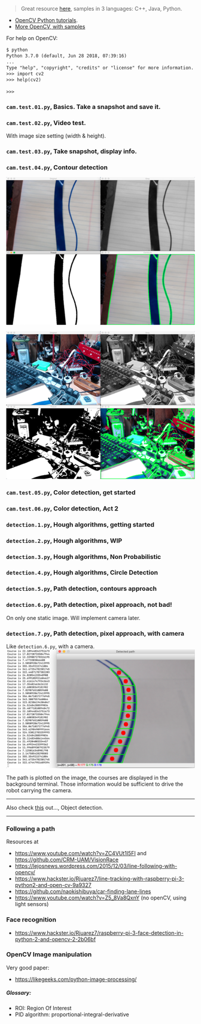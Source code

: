 > Great resource [here](https://docs.opencv.org/master/d9/df8/tutorial_root.html),
> samples in 3 languages: C++, Java, Python.

- [OpenCV Python tutorials](https://opencv-python-tutroals.readthedocs.io/en/latest/py_tutorials/py_tutorials.html).
- [More OpenCV, with samples](https://github.com/kipr/opencv)

For help on OpenCV:
```buildoutcfg
$ python
Python 3.7.0 (default, Jun 28 2018, 07:39:16) 
...
Type "help", "copyright", "credits" or "license" for more information.
>>> import cv2
>>> help(cv2)

>>> 
```

### `cam.test.01.py`, Basics. Take a snapshot and save it.

### `cam.test.02.py`, Video test.
With image size setting (width & height).

### `cam.test.03.py`, Take snapshot, display info.

### `cam.test.04.py`, Contour detection

![ one ](./docimg/snap.01.png)

![ two ](./docimg/snap.02.png)

### `cam.test.05.py`, Color detection, get started

### `cam.test.06.py`, Color detection, Act 2

### `detection.1.py`, Hough algorithms, getting started

### `detection.2.py`, Hough algorithms, WIP

### `detection.3.py`, Hough algorithms, Non Probabilistic

### `detection.4.py`, Hough algorithms, Circle Detection

### `detection.5.py`, Path detection, contours approach

### `detection.6.py`, Path detection, pixel approach, not bad!
On only one static image. Will implement camera later.

### `detection.7.py`, Path detection, pixel approach, with camera
Like `detection.6.py`, with a camera.
![Path detection](./docimg/snap.03.png)

The path is plotted on the image, the courses are displayed in the background terminal.
Those information would be sufficient to drive the robot carrying the camera. 

---

Also check [this](https://towardsdatascience.com/object-detection-with-10-lines-of-code-d6cb4d86f606) out..., Object detection.

---

### Following a path

Resources at
- https://www.youtube.com/watch?v=ZC4VUt1I5FI and https://github.com/CRM-UAM/VisionRace
- https://lejosnews.wordpress.com/2015/12/03/line-following-with-opencv/
- https://www.hackster.io/Rjuarez7/line-tracking-with-raspberry-pi-3-python2-and-open-cv-9a9327
- https://github.com/naokishibuya/car-finding-lane-lines
- https://www.youtube.com/watch?v=Z5_8Va8QxnY (no openCV, using light sensors)

### Face recognition
- https://www.hackster.io/Rjuarez7/raspberry-pi-3-face-detection-in-python-2-and-opencv-2-2b06bf

### OpenCV Image manipulation
Very good paper:
- https://likegeeks.com/python-image-processing/

##### Glossary:
- ROI: Region Of Interest
- PID algorithm: proportional-integral-derivative

